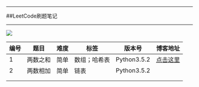 ------

##LeetCode刷题笔记

<hr>


![](https://ss1.bdstatic.com/70cFuXSh_Q1YnxGkpoWK1HF6hhy/it/u=1028190633,3879017652&fm=15&gp=0.jpg)



| 编号 | 题目     | 难度 | 标签         | 版本号      | 博客地址                                                     |
| ---- | -------- | ---- | ------------ | ----------- | ------------------------------------------------------------ |
| 1    | 两数之和 | 简单 | 数组；哈希表 | Python3.5.2 | [点击这里](https://liuyang0001.github.io/2020/01/02/1-%E4%B8%A4%E6%95%B0%E4%B9%8B%E5%92%8C/) |
| 2    | 两数相加 | 简单 | 链表         | Python3.5.2 |                                                              |
|      |          |      |              |             |                                                              |
|      |          |      |              |             |                                                              |




